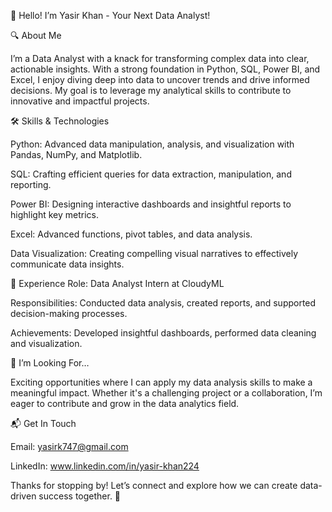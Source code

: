 👋 Hello! I’m Yasir Khan - Your Next Data Analyst!

🔍 About Me

I’m a Data Analyst with a knack for transforming complex data into clear, actionable insights. With a strong foundation in Python, SQL, Power BI, and Excel, I enjoy diving deep into data to uncover trends and drive informed decisions. My goal is to leverage my analytical skills to contribute to innovative and impactful projects.

🛠️ Skills & Technologies

  Python: Advanced data manipulation, analysis, and visualization with Pandas, NumPy, and Matplotlib.
    
  SQL: Crafting efficient queries for data extraction, manipulation, and reporting.
    
  Power BI: Designing interactive dashboards and insightful reports to highlight key metrics.
    
  Excel: Advanced functions, pivot tables, and data analysis.
    
  Data Visualization: Creating compelling visual narratives to effectively communicate data insights.

🚀 Experience
  Role: Data Analyst Intern at CloudyML
  
  Responsibilities: Conducted data analysis, created reports, and supported decision-making processes.
  
  Achievements: Developed insightful dashboards, performed data cleaning and visualization.

🌟 I’m Looking For…

Exciting opportunities where I can apply my data analysis skills to make a meaningful impact. Whether it's a challenging project or a collaboration, I’m eager to contribute and grow in the data analytics field.

📬 Get In Touch

  Email: yasirk747@gmail.com
  
  LinkedIn: www.linkedin.com/in/yasir-khan224
    

Thanks for stopping by! Let’s connect and explore how we can create data-driven success together. 🚀
